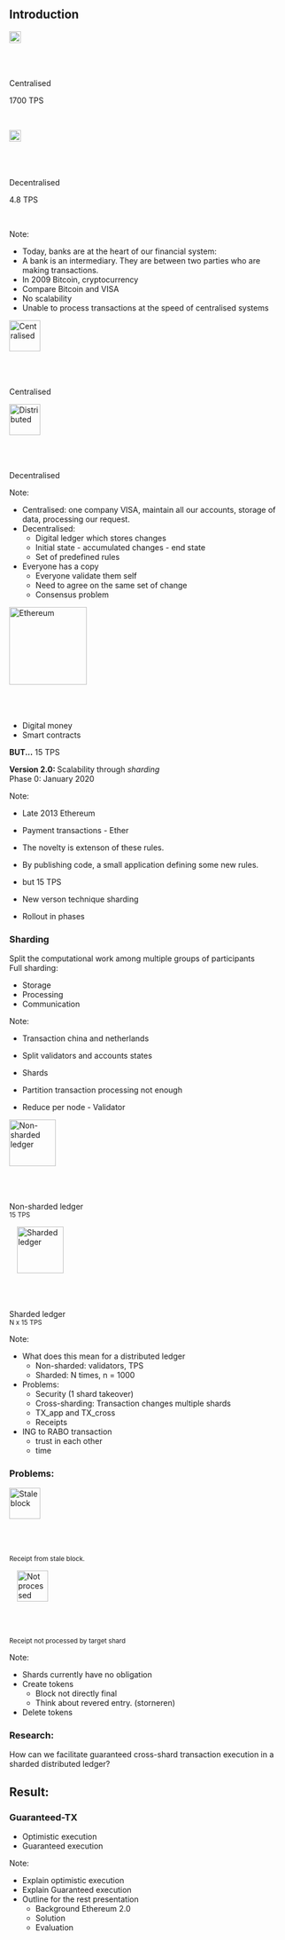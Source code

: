 <!-- .slide: data-background="#146287" -->
## Introduction


<div class="container">
    <div class="col">
         <img src="img/visa.svg" alt="Visa" style="margin-bottom:10%; height: 1.5em; " />    
         <p>Centralised</p>    
         <p>1700 TPS</p>   
                  <p>&nbsp;</p>   
    </div>
    <div class="col">
        <img src="img/bitcoin.svg" alt="Bitcoin" style="margin-bottom:10%; height: 1.5em;" />
         <p>Decentralised</p>    
         <p>4.8 TPS</p>  
         <p>&nbsp;</p>  
    </div>
</div>

Note:
- Today, banks are at the heart of our financial system:
- A bank is an intermediary. They are between two parties who are making transactions. 
- In 2009 Bitcoin, cryptocurrency
- Compare Bitcoin and VISA
- No scalability
- Unable to process transactions at the speed of centralised systems 


<div class="container">
    <div class="col">
         <img src="img/centralised.svg" alt="Centralised" style="margin-bottom:10%; height: 4em; " />    
         <p>Centralised</p>     
    </div>
    <div class="col">
        <img src="img/distributed.svg" alt="Distributed" style="margin-bottom:10%; height: 4em;" />
         <p>Decentralised</p>    
    </div>
</div>

Note:
- Centralised: one company VISA, maintain all our accounts, storage of data, processing our request.
- Decentralised: 
    - Digital ledger which stores changes
    - Initial state - accumulated changes - end state
    - Set of predefined rules 
- Everyone has a copy
    - Everyone validate them self
    - Need to agree on the same set of change
    - Consensus problem


<div class="container">
    <div class="col">
        <img src="img/ethereum.svg" alt="Ethereum" style="margin-bottom:10%; height: 10em;" /> 
    </div>
    <div class="col">
<p>
<ul>
    <li>Digital money</li>
    <li>Smart contracts</li>    
</ul>
</p>
<p style="margin-top:1em;" class="fragment"><b>BUT...</b> 15 TPS<p>
</div>
</div>

<p class="fragment" >
<b> Version 2.0: </b> Scalability through <i>sharding</i> <br> Phase 0: January 2020
</p>

Note:
- Late 2013 Ethereum
- Payment transactions - Ether
- The novelty is extenson of these rules.
- By publishing code, a small application defining some new rules.
- but 15 TPS
- New verson technique sharding

- Rollout in phases


### Sharding

<div class="container">
    <div class="col">
    Split the computational work among multiple groups of participants 
 </div>
        <div class="col fragment">
         Full sharding:
         <ul>
             <li>Storage</li>
             <li>Processing</li>   
             <li>Communication </li>
         </ul>
         </div>
    </div>

Note:
- Transaction china and netherlands
- Split validators and accounts states
- Shards

- Partition transaction processing not enough
- Reduce per node - Validator


<div class="container">
    <div class="col">
         <img src="img/non-sharded-ledger-crop.svg" alt="Non-sharded ledger" style="margin-bottom:10%; height: 6em;" />    
         <p>Non-sharded ledger <Br> <small>15 TPS</small></p>     
    </div>
    <div class="col">
        <img src="img/sharded-ledger-intro.svg" alt="Sharded ledger" style="margin-bottom:10%; height: 6em; margin-left:1em" />
         <p>Sharded ledger  <br> <small>N x 15 TPS</small></p>    
    </div>
</div>

Note:
- What does this mean for a distributed ledger
    - Non-sharded: validators, TPS
    - Sharded: N times, n = 1000
- Problems:
    - Security (1 shard takeover)
    - Cross-sharding: Transaction changes multiple shards
    - TX_app and TX_cross
    - Receipts
- ING to RABO transaction
    - trust in each other
    - time


### Problems:
<div class="container">
    <div class="col">
         <img src="img/stale-block.svg" alt="Stale block" style="margin-bottom:10%; height: 4em;" />    
         <p><small>Receipt from stale block.</small></p>     
    </div>
    <div class="col">
        <img src="img/not-processed.svg" alt="Not processed receipt" style="margin-bottom:10%; height: 4em; margin-left:1em" />
         <p><small>Receipt not processed by target shard</small></p>    
    </div>
</div>

Note:
- Shards currently have no obligation
- Create tokens
    - Block not directly final
    - Think about revered entry. (storneren)
- Delete tokens


### Research:
How can we facilitate guaranteed cross-shard transaction execution in a sharded distributed ledger?
<p></p>


<div class="container">
    <div class="col">
    <h2>Result: </h2>
    </div>
    <div class="col">
        <h3>Guaranteed-TX</h3>
        <ul>
            <li>Optimistic execution</li>
            <li>Guaranteed execution</li>    
        </ul>
    </div>
</div>

Note:
- Explain optimistic execution
- Explain Guaranteed execution
- Outline for the rest presentation
    - Background Ethereum 2.0
    - Solution
    - Evaluation
